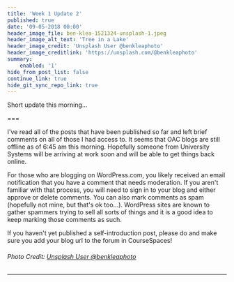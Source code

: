 ```yaml
---
title: 'Week 1 Update 2'
published: true
date: '09-05-2018 00:00'
header_image_file: ben-klea-1521324-unsplash-1.jpeg
header_image_alt_text: 'Tree in a Lake'
header_image_credit: 'Unsplash User @benkleaphoto'
header_image_creditlink: 'https://unsplash.com/@benkleaphoto'
summary:
    enabled: '1'
hide_from_post_list: false
continue_link: true
hide_git_sync_repo_link: true
---
```


Short update this morning...

===

I've read all of the posts that have been published so far and left brief comments on all of those I had access to. It seems that OAC blogs are still offline as of 6:45 am this morning. Hopefully someone from University Systems will be arriving at work soon and will be able to get things back online.

For those who are blogging on WordPress.com, you likely received an email notification that you have a comment that needs moderation. If you aren't familiar with that process, you will need to sign in to your blog and either approve or delete comments. You can also mark comments as spam (hopefully not mine, but that's ok too...). WordPress sites are known to gather spammers trying to sell all sorts of things and it is a good idea to keep marking those comments as such.

If you haven't yet published a self-introduction post, please do and make sure you add your blog url to the forum in CourseSpaces!

###### Photo Credit: [Unsplash User @benkleaphoto](https://unsplash.com/photos/Or4PUA-KxiQ)

---
